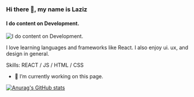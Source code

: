 ### Hi there 👋, my name is Laziz
#### I do content on Development.
![I do content on Development.](https://kinsta.com/wp-content/uploads/2018/04/what-is-github-1-1-1024x512.png)

I love learning languages and frameworks like React. I also enjoy ui. ux, and design in general.

Skills: REACT / JS / HTML / CSS

- 🔭 I’m currently working on this page. 

[![Anurag's GitHub stats](https://github-readme-stats.vercel.app/api?username=321Emotion)](https://github.com/anuraghazra/github-readme-stats)















